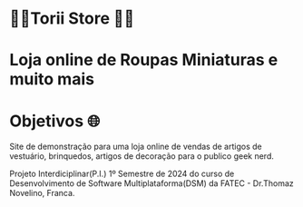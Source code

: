 <h1>🏯👺Torii Store 🏯👺<h1>
  
<p>Loja online de Roupas Miniaturas e muito mais</p>
<h1>Objetivos 🌐</h1>
<p>Site de demonstração para uma loja online de vendas de artigos de vestuário, brinquedos, artigos de decoração para o publico geek nerd.</p>
<p>Projeto Interdiciplinar(P.I.) 1º Semestre de 2024 do curso de Desenvolvimento de Software Multiplataforma(DSM) da FATEC - Dr.Thomaz Novelino, Franca.</p>
